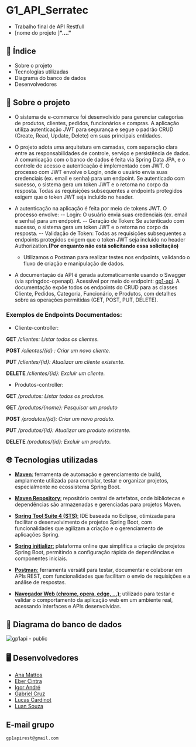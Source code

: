 # G1_API_Serratec
* Trabalho final de API Restfull
* [nome do projeto ]**"...."**

## 📑 Índice
* Sobre o projeto
* Tecnologias utilizadas
* Diagrama do banco de dados
* Desenvolvedores

## 📁 Sobre o projeto
- O sistema de e-commerce foi desenvolvido para gerenciar categorias de produtos, clientes, pedidos, funcionários e compras. A aplicação utiliza autenticação JWT para segurança e segue o padrão CRUD (Create, Read, Update, Delete) em suas principais entidades.
  
- O projeto adota uma arquitetura em camadas, com separação clara entre as responsabilidades de controle, serviço e persistência de dados. A comunicação com o banco de dados é feita via Spring Data JPA, e o controle de acesso e autenticação é implementado com JWT. O processo com JWT envolve o Login, onde o usuário envia suas credenciais (ex. email e senha) para um endpoint.  Se autenticado com sucesso, o sistema gera um token JWT e o retorna no corpo da resposta. Todas as requisições subsequentes a endpoints protegidos exigem que o token JWT seja incluído no header.

- A autenticação na aplicação é feita por meio de tokens JWT. O processo envolve:
  -- Login: O usuário envia suas credenciais (ex. email e senha) para um endpoint.
  -- Geração de Token: Se autenticado com sucesso, o sistema gera um token JWT e o retorna no corpo da resposta.
  -- Validação de Token: Todas as requisições subsequentes a endpoints protegidos exigem que o token JWT seja incluído no header Authorization.**(Por enquanto não está solicitando essa solicitação)**

  - Utilizamos o Postman para realizar testes nos endpoints, validando o fluxo de criação e manipulação de dados.

- A documentação da API é gerada automaticamente usando o Swagger (via springdoc-openapi). Acessível por meio do endpoint: [gp1-api](http://localhost:8000/gp1-api/swagger-ui/index.html). A documentação expõe todos os endpoints do CRUD para as classes Cliente, Pedidos, Categoria, Funcionário, e Produtos, com detalhes sobre as operações permitidas (GET, POST, PUT, DELETE).
  
### Exemplos de Endpoints Documentados:

- Cliente-controller:
  
**GET** */clientes: Listar todos os clientes.*

**POST** */clientes/{id} : Criar um novo cliente.*

**PUT** */clientes/{id}: Atualizar um cliente existente.*

**DELETE** */clientes/{id}: Excluir um cliente.*


- Produtos-controller:
  
**GET** */produtos: Listar todos os produtos.*
  
**GET** */produtos/{nome}: Pesquisar um produto*

**POST** */produtos/{id}: Criar um novo produto.*

**PUT** */produtos/{id}: Atualizar um produto existente.*

**DELETE** */produtos/{id}: Excluir um produto.*

  
## 🌐 Tecnologias utilizadas
- [**Maven**:](https://maven.apache.org/)  ferramenta de automação e gerenciamento de build, amplamente utilizada para compilar, testar e organizar projetos, especialmente no ecossistema Spring Boot.
  
- [**Maven Repository**:](https://mvnrepository.com/) repositório central de artefatos, onde bibliotecas e dependências são armazenadas e gerenciadas para projetos Maven.
  
- [**Spring Tool Suite 4 (STS)**:](https://spring.io/tools) IDE baseada no Eclipse, otimizada para facilitar o desenvolvimento de projetos Spring Boot, com funcionalidades que agilizam a criação e o gerenciamento de aplicações Spring.
  
- [**Spring initializr**:](https://start.spring.io/) plataforma online que simplifica a criação de projetos Spring Boot, permitindo a configuração rápida de dependências e componentes iniciais.
  
- [**Postman**:](https://www.postman.com/) ferramenta versátil para testar, documentar e colaborar em APIs REST, com funcionalidades que facilitam o envio de requisições e a análise de respostas.
  
- [**Navegador Web (chrome, opera, edge, ...)**:](https://www.google.pt/intl/pt-PT/chrome/?brand=OZZY&ds_kid=43700080663033655&gad_source=1&gclid=Cj0KCQjw4Oe4BhCcARIsADQ0csl8-GMCaOUfHHPMtjSLtPewrsEcGB6gNSERLbPHeIxSPeOPwYR6sWgaAhUPEALw_wcB&gclsrc=aw.ds) utilizado para testar e validar o comportamento da aplicação web em um ambiente real, acessando interfaces e APIs desenvolvidas.

## 🔁 Diagrama do banco de dados

![gp1api - public](https://github.com/user-attachments/assets/f46d678c-9f17-425d-a0f1-39744c61c59f)


## 🖥️ Desenvolvedores
- [Ana Mattos](https://github.com/AnaMattoss)
- [Eber Cintra](https://github.com/cintra444)
- [Igor André](https://github.com/IgorAPSantos)
- [Gabriel Cruz](https://github.com/gabrielcruz07)
- [Lucas Cardinot](https://github.com/UserCardinot)
- [Luan Souza](https://github.com/LuanSouza7)
  
## E-mail grupo
`gp1apirest@gmail.com`
